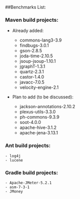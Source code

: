 ##Benchmarks List:

### Maven build projects:
- Already added:
	- commons-lang3-3.9
	- findbugs-3.0.1
	- gson-2.8.5
	- joda-time-2.10.5
	- jsoup-jsoup-1.10.1
	- jgraphT-1.3.1
	- quartz-2.3.1
	- castor-1.4.0
	- javacc-7.0.5
	- velocity-engine-2.1

- Plan to add (to be discussed):
	- jackson-annotations-2.10.2
	- plexus-utils-3.3.0
	- ph-commons-9.3.9
	- soot-4.0.0
	- apache-hive-3.1.2
	- apache-jena-3.13.1

### Ant build projects:
	- log4j
	- lucene


### Gradle build projects:
	- Apache-JMeter-5.2.1
	- asm-7-3-1
	- JMoney
